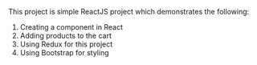 This project is simple ReactJS project which demonstrates the following:

1. Creating a component in React
2. Adding products to the cart
3. Using Redux for this project
4. Using Bootstrap for styling
